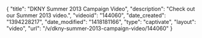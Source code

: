 {
    "title": "DKNY Summer 2013 Campaign Video",
    "description": "Check out our Summer 2013 video.",
    "videoid": "144060",
    "date_created": "1394228217",
    "date_modified": "1418181166",
    "type": "captivate",
    "layout": "video",
    "url": "\/v\/dkny-summer-2013-campaign-video\/144060"
}